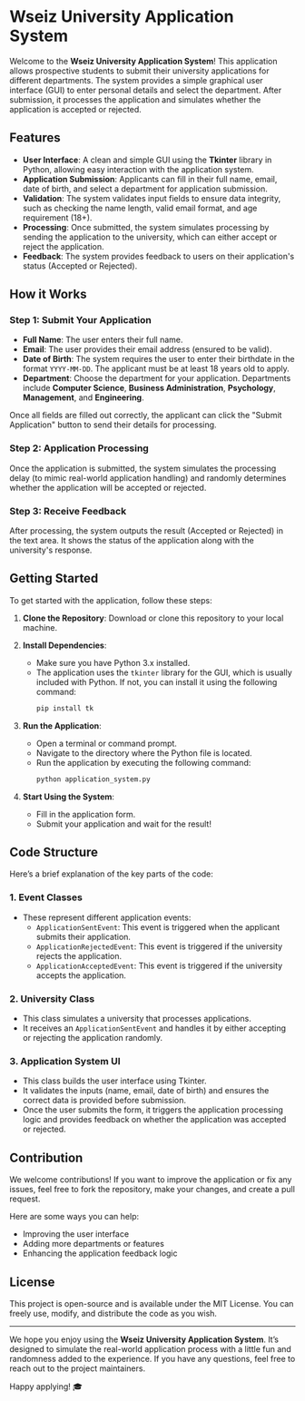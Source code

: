 # Wseiz University Application System

Welcome to the **Wseiz University Application System**! This application allows prospective students to submit their university applications for different departments. The system provides a simple graphical user interface (GUI) to enter personal details and select the department. After submission, it processes the application and simulates whether the application is accepted or rejected.

## Features

- **User Interface**: A clean and simple GUI using the **Tkinter** library in Python, allowing easy interaction with the application system.
- **Application Submission**: Applicants can fill in their full name, email, date of birth, and select a department for application submission.
- **Validation**: The system validates input fields to ensure data integrity, such as checking the name length, valid email format, and age requirement (18+).
- **Processing**: Once submitted, the system simulates processing by sending the application to the university, which can either accept or reject the application.
- **Feedback**: The system provides feedback to users on their application's status (Accepted or Rejected).

## How it Works

### Step 1: Submit Your Application
- **Full Name**: The user enters their full name.
- **Email**: The user provides their email address (ensured to be valid).
- **Date of Birth**: The system requires the user to enter their birthdate in the format `YYYY-MM-DD`. The applicant must be at least 18 years old to apply.
- **Department**: Choose the department for your application. Departments include **Computer Science**, **Business Administration**, **Psychology**, **Management**, and **Engineering**.

Once all fields are filled out correctly, the applicant can click the "Submit Application" button to send their details for processing.

### Step 2: Application Processing
Once the application is submitted, the system simulates the processing delay (to mimic real-world application handling) and randomly determines whether the application will be accepted or rejected.

### Step 3: Receive Feedback
After processing, the system outputs the result (Accepted or Rejected) in the text area. It shows the status of the application along with the university's response.

## Getting Started

To get started with the application, follow these steps:

1. **Clone the Repository**: Download or clone this repository to your local machine.
2. **Install Dependencies**:
   - Make sure you have Python 3.x installed.
   - The application uses the `tkinter` library for the GUI, which is usually included with Python. If not, you can install it using the following command:
     ```bash
     pip install tk
     ```
3. **Run the Application**:
   - Open a terminal or command prompt.
   - Navigate to the directory where the Python file is located.
   - Run the application by executing the following command:
     ```bash
     python application_system.py
     ```

4. **Start Using the System**:
   - Fill in the application form.
   - Submit your application and wait for the result!

## Code Structure

Here’s a brief explanation of the key parts of the code:

### 1. **Event Classes**
   - These represent different application events:
     - `ApplicationSentEvent`: This event is triggered when the applicant submits their application.
     - `ApplicationRejectedEvent`: This event is triggered if the university rejects the application.
     - `ApplicationAcceptedEvent`: This event is triggered if the university accepts the application.

### 2. **University Class**
   - This class simulates a university that processes applications.
   - It receives an `ApplicationSentEvent` and handles it by either accepting or rejecting the application randomly.

### 3. **Application System UI**
   - This class builds the user interface using Tkinter.
   - It validates the inputs (name, email, date of birth) and ensures the correct data is provided before submission.
   - Once the user submits the form, it triggers the application processing logic and provides feedback on whether the application was accepted or rejected.

## Contribution

We welcome contributions! If you want to improve the application or fix any issues, feel free to fork the repository, make your changes, and create a pull request. 

Here are some ways you can help:
- Improving the user interface
- Adding more departments or features
- Enhancing the application feedback logic

## License

This project is open-source and is available under the MIT License. You can freely use, modify, and distribute the code as you wish.

---

We hope you enjoy using the **Wseiz University Application System**. It’s designed to simulate the real-world application process with a little fun and randomness added to the experience. If you have any questions, feel free to reach out to the project maintainers.

Happy applying! 🎓
